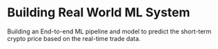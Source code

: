 # Building Real World ML System
 Building an End-to-end ML pipeline and  model to predict the short-term crypto price based on the real-time trade data.



